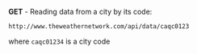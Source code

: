 
**GET** - Reading data from a city by its code:
```
http://www.theweathernetwork.com/api/data/caqc0123
```

where `caqc01234` is a city code
